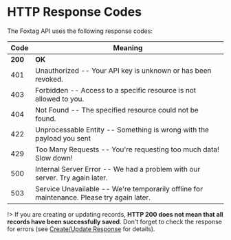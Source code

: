 # HTTP Response Codes


The Foxtag API uses the following response codes:

| Code | Meaning |
| -----| ------------ |
| **200**  | **OK** |
| 401  | Unauthorized -- Your API key is unknown or has been revoked. |
| 403  | Forbidden -- Access to a specific resource is not allowed to you. |
| 404  | Not Found -- The specified resource could not be found. |
| 422  | Unprocessable Entity -- Something is wrong with the payload you sent |
| 429  | Too Many Requests -- You're requesting too much data! Slow down! |
| 500  | Internal Server Error -- We had a problem with our server. Try again later. |
| 503  | Service Unavailable -- We're temporarily offline for maintenance. Please try again later. |

!> If you are creating or updating records, **HTTP 200 does not mean that all records have been successfully saved**. Don't forget to check the response for errors (see [Create/Update Response](/create_update_response?id=createupdate-response) for details).